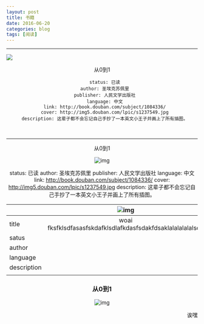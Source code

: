 ```yaml
---
layout: post
title: 书籍
date: 2016-06-20
categories: blog
tags: [阅读]
---
```




---

![](https://images-cn.ssl-images-amazon.com/images/I/419MxjW5kCL._AA160_.jpg) <center>从0到1<center>

      status: 已读
      author: 圣埃克苏佩里
      publisher: 人民文学出版社
      language: 中文
      link: http://book.douban.com/subject/1084336/
      cover: http://img5.douban.com/lpic/s1237549.jpg
      description: 这辈子都不会忘记自己手抄了一本英文小王子并画上了所有插图。
​   

___

从0到1

![img](https://images-cn.ssl-images-amazon.com/images/I/419MxjW5kCL._AA160_.jpg)  

  status: 已读
  author: 圣埃克苏佩里
  publisher: 人民文学出版社
  language: 中文
  link: http://book.douban.com/subject/1084336/
  cover: http://img5.douban.com/lpic/s1237549.jpg
  description: 这辈子都不会忘记自己手抄了一本英文小王子并画上了所有插图。











|             | ![img](https://images-cn.ssl-images-amazon.com/images/I/419MxjW5kCL._AA160_.jpg) |
| :---------- | :--------------------------------------: |
| title       | woai fksfklsdfasasfskdafklsdlafkdasfsdakfdsaklalalalalalsdk |
| satus       |                                          |
| author      |                                          |
| language    |                                          |
| description |                                          |
|             |                                          |

 ### 从0到1                          







![img](https://images-cn.ssl-images-amazon.com/images/I/419MxjW5kCL._AA160_.jpg) 

<p align="right">诶嘿</p>

<p align="right"></p>



​                                                                                                         